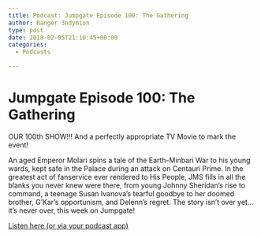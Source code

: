 ```yaml
---
title: Podcast: Jumpgate Episode 100: The Gathering
author: Ranger 3ndymion
type: post
date: 2018-02-05T21:10:45+00:00
categories:
  - Podcasts

---
```

# Jumpgate Episode 100: The Gathering

OUR 100th SHOW!!! And a perfectly appropriate TV Movie to mark the event!

An aged Emperor Molari spins a tale of the Earth-Minbari War to his young wards, kept safe in the Palace during an attack on Centauri Prime. In the greatest act of fanservice ever rendered to His People, JMS fills in all the blanks you never knew were there, from young Johnny Sheridan’s rise to command, a teenage Susan Ivanova’s tearful goodbye to her doomed brother, G’Kar’s opportunism, and Delenn’s regret. The story isn’t over yet… it’s never over, this week on Jumpgate!

[Listen here (or via your podcast app)](https://jumpgateblog.wordpress.com/2018/02/04/episode-100-in-the-beginning/ "Jumpgate Episode 100: The Gathering")
